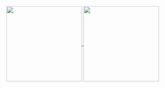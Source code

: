 <a href="#">
  <img height=200 align=center src="https://github-readme-stats-plum-seven-22.vercel.app/api?username=keyduq&show_icons=true&theme=github_dark&show=prs_merged&hide=stars&hide_rank=true&include_all_commits=true" />
</a>
<a href="#">
  <img height=200 align=center src="https://github-readme-stats-plum-seven-22.vercel.app/api/top-langs/?username=keyduq&theme=github_dark&size_weight=0.5&count_weight=0.5&langs_count=8&layout=compact" />
</a>
